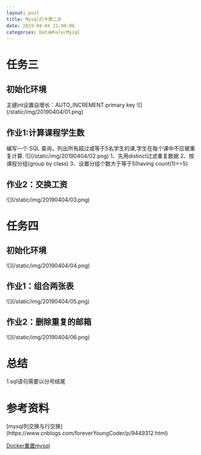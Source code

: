 ```yaml
---
layout: post
title: Mysql打卡第二天
date: 2019-04-04 21:00:00  
categories: DataWhale/Mysql
---
```


<h1>任务三</h1>
<h2>初始化环境</h2>
主键int设置自增长：AUTO_INCREMENT primary key
![](/static/img/20190404/01.png)
<h2>作业1:计算课程学生数</h2>
编写一个 SQL 查询，列出所有超过或等于5名学生的课,学生在每个课中不应被重复计算.
![](/static/img/20190404/02.png)
1、先用distinct过滤重复数据
2、按课程分组(group by class)
3、设置分组个数大于等于5(having count(1)>=5)
<h2>作业2：交换工资</h2>
![](/static/img/20190404/03.png)


<h1>任务四</h1>
<h2>初始化环境</h2>
![](/static/img/20190404/04.png)
<h2>作业1：组合两张表</h2>
![](/static/img/20190404/05.png)

<h2>作业2：删除重复的邮箱</h2>
![](/static/img/20190404/06.png)

<h1>总结</h1>
1.sql语句需要以分号结尾


<h1>参考资料</h1>
[mysql列交换与行交换](https://www.cnblogs.com/foreverYoungCoder/p/9449312.html)

[Docker重置mysql](https://blog.csdn.net/Yg854879464/article/details/82263554)

